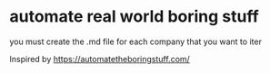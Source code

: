 # automate real world boring stuff

you must create the .md file for each company that you want to iter

Inspired by https://automatetheboringstuff.com/